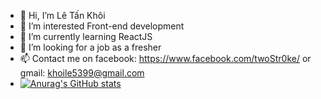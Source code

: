 - 👋 Hi, I’m Lê Tấn Khôi
- 👀 I’m interested Front-end development
- 🌱 I’m currently learning ReactJS
- 💞️ I’m looking for a job as a fresher
- 📫 Contact me on facebook: https://www.facebook.com/twoStr0ke/ or gmail: khoile5399@gmail.com
- [![Anurag's GitHub stats](https://github-readme-stats.vercel.app/api?username=HelpMe-Pls)](https://github.com/anuraghazra/github-readme-stats)


<!---
HelpMe-Pls/HelpMe-Pls is a ✨ special ✨ repository because its `README.md` (this file) appears on your GitHub profile.
You can click the Preview link to take a look at your changes.
--->
